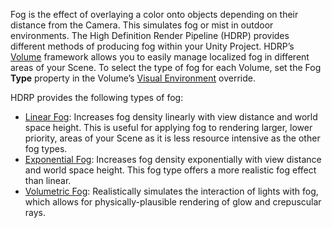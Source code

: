 Fog is the effect of overlaying a color onto objects depending on their distance from the Camera. This simulates fog or mist in outdoor environments.  The High Definition Render Pipeline (HDRP) provides different methods of producing fog within your Unity Project. HDRP’s [Volume](https://github.com/Unity-Technologies/ScriptableRenderPipeline/wiki/Volumes) framework allows you to easily manage localized fog in different areas of your Scene. To select the type of fog for each Volume, set the Fog **Type** property in the Volume’s [Visual Environment](https://github.com/Unity-Technologies/ScriptableRenderPipeline/wiki/Visual-Environment) override.

HDRP provides the following types of fog:

- [Linear Fog](https://github.com/Unity-Technologies/ScriptableRenderPipeline/wiki/Linear-Fog): Increases fog density linearly with view distance and world space height. This is useful for applying fog to rendering larger, lower priority, areas of your Scene as it is less resource intensive as the other fog types. 
- [Exponential Fog](https://github.com/Unity-Technologies/ScriptableRenderPipeline/wiki/Exponential-Fog): Increases fog density exponentially with view distance and world space height. This fog type offers a more realistic fog effect than linear. 
- [Volumetric Fog](https://github.com/Unity-Technologies/ScriptableRenderPipeline/wiki/Volumetric-Fog): Realistically simulates the interaction of lights with fog, which allows for physically-plausible rendering of glow and crepuscular rays.


